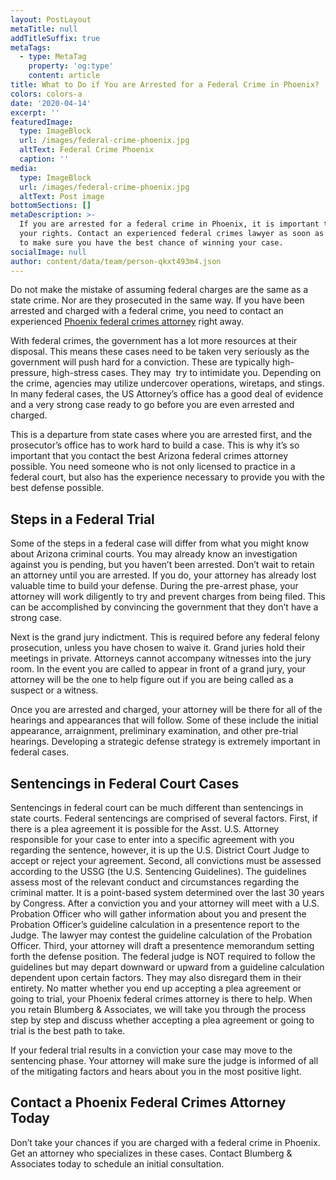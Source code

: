 ```yaml
---
layout: PostLayout
metaTitle: null
addTitleSuffix: true
metaTags:
  - type: MetaTag
    property: 'og:type'
    content: article
title: What to Do if You are Arrested for a Federal Crime in Phoenix?
colors: colors-a
date: '2020-04-14'
excerpt: ''
featuredImage:
  type: ImageBlock
  url: /images/federal-crime-phoenix.jpg
  altText: Federal Crime Phoenix
  caption: ''
media:
  type: ImageBlock
  url: /images/federal-crime-phoenix.jpg
  altText: Post image
bottomSections: []
metaDescription: >-
  If you are arrested for a federal crime in Phoenix, it is important to know
  your rights. Contact an experienced federal crimes lawyer as soon as possible
  to make sure you have the best chance of winning your case.
socialImage: null
author: content/data/team/person-qkxt493m4.json
---
```

Do not make the mistake of assuming federal charges are the same as a state crime. Nor are they prosecuted in the same way. If you have been arrested and charged with a federal crime, you need to contact an experienced [Phoenix federal crimes attorney](https://azblumberglaw.com/phoenix-criminal-attorney/federal-crimes/) right away.

With federal crimes, the government has a lot more resources at their disposal. This means these cases need to be taken very seriously as the government will push hard for a conviction. These are typically high-pressure, high-stress cases. They may  try to intimidate you. Depending on the crime, agencies may utilize undercover operations, wiretaps, and stings. In many federal cases, the US Attorney’s office has a good deal of evidence and a very strong case ready to go before you are even arrested and charged.

This is a departure from state cases where you are arrested first, and the prosecutor’s office has to work hard to build a case. This is why it’s so important that you contact the best Arizona federal crimes attorney possible. You need someone who is not only licensed to practice in a federal court, but also has the experience necessary to provide you with the best defense possible.

## **Steps in a Federal Trial**

Some of the steps in a federal case will differ from what you might know about Arizona criminal courts. You may already know an investigation against you is pending, but you haven’t been arrested. Don’t wait to retain an attorney until you are arrested. If you do, your attorney has already lost valuable time to build your defense. During the pre-arrest phase, your attorney will work diligently to try and prevent charges from being filed. This can be accomplished by convincing the government that they don’t have a strong case.

Next is the grand jury indictment. This is required before any federal felony prosecution, unless you have chosen to waive it. Grand juries hold their meetings in private. Attorneys cannot accompany witnesses into the jury room. In the event you are called to appear in front of a grand jury, your attorney will be the one to help figure out if you are being called as a suspect or a witness.

Once you are arrested and charged, your attorney will be there for all of the hearings and appearances that will follow. Some of these include the initial appearance, arraignment, preliminary examination, and other pre-trial hearings. Developing a strategic defense strategy is extremely important in federal cases.

## **Sentencings in Federal Court Cases**

Sentencings in federal court can be much different than sentencings in state courts. Federal sentencings are comprised of several factors. First, if there is a plea agreement it is possible for the Asst. U.S. Attorney responsible for your case to enter into a specific agreement with you regarding the sentence, however, it is up the U.S. District Court Judge to accept or reject your agreement. Second, all convictions must be assessed according to the USSG (the U.S. Sentencing Guidelines). The guidelines assess most of the relevant conduct and circumstances regarding the criminal matter. It is a point-based system determined over the last 30 years by Congress. After a conviction you and your attorney will meet with a U.S. Probation Officer who will gather information about you and present the Probation Officer’s guideline calculation in a presentence report to the Judge. The lawyer may contest the guideline calculation of the Probation Officer. Third, your attorney will draft a presentence memorandum setting forth the defense position. The federal judge is NOT required to follow the guidelines but may depart downward or upward from a guideline calculation dependent upon certain factors. They may also disregard them in their entirety. No matter whether you end up accepting a plea agreement or going to trial, your Phoenix federal crimes attorney is there to help. When you retain Blumberg & Associates, we will take you through the process step by step and discuss whether accepting a plea agreement or going to trial is the best path to take.

If your federal trial results in a conviction your case may move to the sentencing phase. Your attorney will make sure the judge is informed of all of the mitigating factors and hears about you in the most positive light.

## **Contact a Phoenix Federal Crimes Attorney Today**

Don’t take your chances if you are charged with a federal crime in Phoenix. Get an attorney who specializes in these cases. Contact Blumberg & Associates today to schedule an initial consultation.
